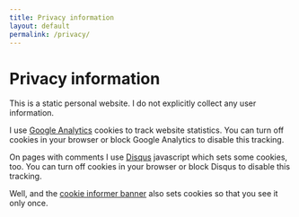 ```yaml
---
title: Privacy information
layout: default
permalink: /privacy/
---
```


<h1 class="mb-3">Privacy information</h1>

This is a static personal website.
I do not explicitly collect any user information.

I use [Google Analytics](https://www.google.com/analytics/) cookies
to track website statistics.
You can turn off cookies in your browser
or block Google Analytics
to disable this tracking.

On pages with comments I use [Disqus](https://disqus.com/) javascript which sets some cookies, too.
You can turn off cookies in your browser
or block Disqus
to disable this tracking.

Well, and the [cookie informer banner](https://github.com/dobarkod/cookie-banner/)
also sets cookies so that you see it only once.

<!-- [University of Virginia website privacy information](http://www.virginia.edu/siteinfo/privacy) -->